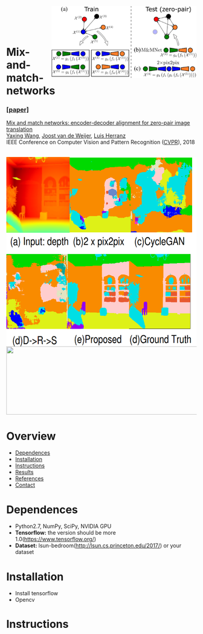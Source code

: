 <img src='RGBD/images/overview.png' align="right" width=384>

<br><br><br>

# Mix-and-match-networks
### [[paper]](https://arxiv.org/pdf/1804.02199.pdf)

[Mix and match networks: encoder-decoder alignment for zero-pair image translation](https://github.com/yaxingwang/Mix-and-match-networks)  
[Yaxing Wang](https://yaxingwang.github.io/),  [Joost van de Weijer](http://www.cvc.uab.es/LAMP/joost/), [Luis Herranz](http://www.lherranz.org/)  
 IEEE Conference on Computer Vision and Pattern Recognition ([CVPR](http://cvpr2018.thecvf.com/)), 2018

<br>
<img src='RGBD/images/comparation.png' align="center" width=684 height='500'>
<br>
<img src='RGBD/images/drawing1.png' align="center" width=784 height='180'>


# Overview 
- [Dependences](#dependences)
- [Installation](#installtion)
- [Instructions](#instructions)
- [Results](#results)
- [References](#references)
- [Contact](#contact)
# Dependences 
- Python2.7, NumPy, SciPy, NVIDIA GPU
- **Tensorflow:** the version should be more 1.0(https://www.tensorflow.org/)
- **Dataset:** lsun-bedroom(http://lsun.cs.princeton.edu/2017/) or your dataset 
# Installation 
- Install tensorflow
- Opencv 
# Instructions

